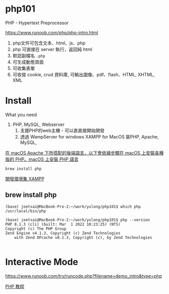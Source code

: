 # php101


PHP - Hypertext Preprocessor


https://www.runoob.com/php/php-intro.html


1. php文件可包含文本、html、js、php
2. php 可直接在 server 執行，返回純 html
3. 默認副檔名 `.php`
4. 可生成動態頁面
5. 可收集表單
6. 可收發 cookie, crud 資料庫, 可輸出圖像、pdf、flash、HTML, XHTML, XML


# Install

What you need 

1. PHP, MySQL, Webserver
   1. 支援PHP的web主機 - 可以直直接開始開發
   2. 透過 WampServer for windows XAMPP for MacOS 裝PHP, Apache, MySQL, 

[在 macOS Apache 下所搭配的後端語言，以下會依據步驟在 macOS 上安裝各種版的 PHP。macOS 上安裝 PHP 語言](https://www.ioa.tw/macOS/PHP.html)

`brew install php`

[開發環境集 XAMPP](https://www.simplilearn.com/tutorials/php-tutorial/hello-world-in-php)


## brew install php

```
(base) joetsai@MacBook-Pro-2:~/work/yulong/php101$ which php
/usr/local/bin/php
```

```
(base) joetsai@MacBook-Pro-2:~/work/yulong/php101$ php --version
PHP 8.1.3 (cli) (built: Mar  1 2022 10:23:25) (NTS)
Copyright (c) The PHP Group
Zend Engine v4.1.3, Copyright (c) Zend Technologies
    with Zend OPcache v8.1.3, Copyright (c), by Zend Technologies
	
```

# Interactive Mode


https://www.runoob.com/try/runcode.php?filename=demo_intro&type=php


[PHP 教程](https://www.runoob.com/php/php-tutorial.html)